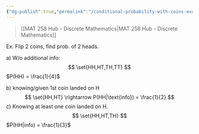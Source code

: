 ```yaml
---
{"dg-publish":true,"permalink":"/conditional-probability-with-coins-example/","dgHomeLink":true,"dgPassFrontmatter":false,"dgShowLocalGraph":true}
---
```


> [[MAT 258 Hub - Discrete Mathematics|MAT 258 Hub - Discrete Mathematics]]

Ex. Flip 2 coins, find prob. of 2 heads.

a) W/o additional info:
$$
\set{HH,HT,TH,TT}
$$
$P(HH) = \frac{1}{4}$

b) knowing/given 1st coin landed on H
$$
\set{HH,HT} \rightarrow P(HH|\text{info}) = \frac{1}{2}
$$
c) Knowing at least one coin landed on H.
$$
\set{HH,HT,TH}
$$
$P(HH|info) = \frac{1}{3}$

